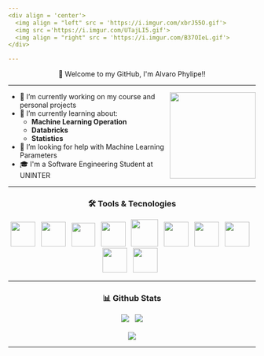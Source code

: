 ```yaml
---
<div align = 'center'>
  <img align = "left" src = 'https://i.imgur.com/xbrJ55O.gif'>
  <img src ='https://i.imgur.com/UTajLI5.gif'>
  <img align = "right" src = 'https://i.imgur.com/B37OIeL.gif'>
</div>

---
```

<div align = 'center'>
  <p>👋 Welcome to my GitHub, I'm Alvaro Phylipe!!</p>
</div>

---
<p>
  <img src = 'https://i.imgur.com/EyST2go.gif' width = '175' align = 'right' >
</p>


- 🔭 I’m currently working on my course and personal projects
- 🌱 I’m currently learning about:
   - **Machine Learning Operation**
   - **Databricks**
   - **Statistics**
- 🤔 I’m looking for help with Machine Learning Parameters
- 🎓 I'm a Software Engineering Student at UNINTER

---
<div align = 'center'>
  <h3>🛠 Tools & Tecnologies </h3>
  <img src="https://cdn.jsdelivr.net/gh/devicons/devicon/icons/python/python-original.svg" width = '50'> &nbsp
  <img src='https://cdn.jsdelivr.net/gh/devicons/devicon/icons/r/r-original.svg' width = '50'> &nbsp
  <img src="https://cdn.jsdelivr.net/gh/devicons/devicon/icons/vscode/vscode-original.svg" width = '48'> &nbsp
  <img src="https://cdn.jsdelivr.net/gh/devicons/devicon/icons/jupyter/jupyter-original-wordmark.svg" width = '50'> &nbsp
  <img src="https://cdn.jsdelivr.net/gh/devicons/devicon/icons/mysql/mysql-plain-wordmark.svg"  width = '55'> &nbsp
  <img src="https://cdn.jsdelivr.net/gh/devicons/devicon/icons/postgresql/postgresql-original.svg" width = '50'> &nbsp
  <img src="https://cdn.jsdelivr.net/gh/devicons/devicon/icons/anaconda/anaconda-original.svg" width = '50'> &nbsp
  <img src = 'https://cdn3.iconfinder.com/data/icons/logos-brands-3/24/logo_brand_brands_logos_excel-512.png' width = '50'> &nbsp
  <img src = 'https://cdn2.iconfinder.com/data/icons/mixd/512/3_tableau-512.png' width = '50'> &nbsp
  <img src="https://cdn.jsdelivr.net/gh/devicons/devicon/icons/linux/linux-original.svg" width='50'> &nbsp

</div>

---
<div align = 'center'>
  <h3>📊 Github Stats</h3>
  <img src="https://github-readme-stats.vercel.app/api?username=alvarophylipe&show_icons=true&theme=merko"> &nbsp
  <img src="https://github-readme-streak-stats.herokuapp.com?user=alvarophylipe&theme=merko&date_format=M%20j%5B%2C%20Y%5D">
  <br></br>
  <img src="https://github-readme-stats.vercel.app/api/top-langs/?username=alvarophylipe&layout=compact&theme=merko">
</div>

---


<!--
**alvarophylipe/alvarophylipe** is a ✨ _special_ ✨ repository because its `README.md` (this file) appears on your GitHub profile.

Here are some ideas to get you started:

- 🔭 I’m currently working on ...
- 🌱 I’m currently learning ...
- 👯 I’m looking to collaborate on ...
- 🤔 I’m looking for help with ...
- 💬 Ask me about ...
- 📫 How to reach me: ...
- 😄 Pronouns: ...
- ⚡ Fun fact: ...
-->
